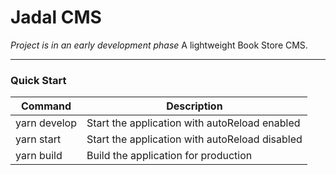 # Jadal CMS

_Project is in an early development phase_
A lightweight Book Store CMS.



---

### Quick Start

| Command | Description                                    |
| ------- |------------------------------------------------|
| yarn develop | Start the application with autoReload enabled  |
| yarn start | Start the application with autoReload disabled |
| yarn build | Build the application for production         |
